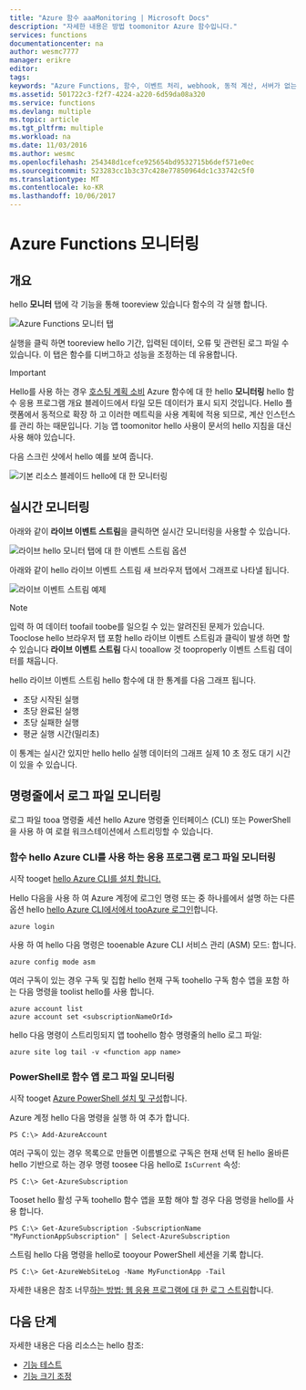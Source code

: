 ```yaml
---
title: "Azure 함수 aaaMonitoring | Microsoft Docs"
description: "자세한 내용은 방법 toomonitor Azure 함수입니다."
services: functions
documentationcenter: na
author: wesmc7777
manager: erikre
editor: 
tags: 
keywords: "Azure Functions, 함수, 이벤트 처리, webhook, 동적 계산, 서버가 없는 아키텍처"
ms.assetid: 501722c3-f2f7-4224-a220-6d59da08a320
ms.service: functions
ms.devlang: multiple
ms.topic: article
ms.tgt_pltfrm: multiple
ms.workload: na
ms.date: 11/03/2016
ms.author: wesmc
ms.openlocfilehash: 254348d1cefce925654bd9532715b6def571e0ec
ms.sourcegitcommit: 523283cc1b3c37c428e77850964dc1c33742c5f0
ms.translationtype: MT
ms.contentlocale: ko-KR
ms.lasthandoff: 10/06/2017
---
```

# <a name="monitoring-azure-functions"></a>Azure Functions 모니터링

## <a name="overview"></a>개요 


hello **모니터** 탭에 각 기능을 통해 tooreview 있습니다 함수의 각 실행 합니다.

![Azure Functions 모니터 탭](./media/functions-monitoring/monitor-tab.png) 

실행을 클릭 하면 tooreview hello 기간, 입력된 데이터, 오류 및 관련된 로그 파일 수 있습니다. 이 탭은 함수를 디버그하고 성능을 조정하는 데 유용합니다.


> [!IMPORTANT]
> Hello를 사용 하는 경우 [호스팅 계획 소비](functions-overview.md#pricing) Azure 함수에 대 한 hello **모니터링** hello 함수 응용 프로그램 개요 블레이드에서 타일 모든 데이터가 표시 되지 것입니다. Hello 플랫폼에서 동적으로 확장 하 고 이러한 메트릭을 사용 계획에 적용 되므로, 계산 인스턴스를 관리 하는 때문입니다. 기능 앱 toomonitor hello 사용이 문서의 hello 지침을 대신 사용 해야 있습니다.
> 
> 다음 스크린 샷에서 hello 예를 보여 줍니다.
> 
> ![기본 리소스 블레이드 hello에 대 한 모니터링](./media/functions-monitoring/app-service-overview-monitoring.png)



## <a name="real-time-monitoring"></a>실시간 모니터링

아래와 같이 **라이브 이벤트 스트림**을 클릭하면 실시간 모니터링을 사용할 수 있습니다. 

![라이브 hello 모니터 탭에 대 한 이벤트 스트림 옵션](./media/functions-monitoring/monitor-tab-live-event-stream.png)

아래와 같이 hello 라이브 이벤트 스트림 새 브라우저 탭에서 그래프로 나타낼 됩니다. 

![라이브 이벤트 스트림 예제](./media/functions-monitoring/live-event-stream.png)


> [!NOTE]
> 입력 하 여 데이터 toofail toobe를 일으킬 수 있는 알려진된 문제가 있습니다. Tooclose hello 브라우저 탭 포함 hello 라이브 이벤트 스트림과 클릭이 발생 하면 할 수 있습니다 **라이브 이벤트 스트림** 다시 tooallow 것 tooproperly 이벤트 스트림 데이터를 채웁니다. 

hello 라이브 이벤트 스트림 hello 함수에 대 한 통계를 다음 그래프 됩니다.

* 초당 시작된 실행
* 초당 완료된 실행
* 초당 실패한 실행
* 평균 실행 시간(밀리초)

이 통계는 실시간 있지만 hello hello 실행 데이터의 그래프 실제 10 초 정도 대기 시간이 있을 수 있습니다.






## <a name="monitoring-log-files-from-a-command-line"></a>명령줄에서 로그 파일 모니터링


로그 파일 tooa 명령줄 세션 hello Azure 명령줄 인터페이스 (CLI) 또는 PowerShell을 사용 하 여 로컬 워크스테이션에서 스트리밍할 수 있습니다.

### <a name="monitoring-function-app-log-files-with-hello-azure-cli"></a>함수 hello Azure CLI를 사용 하는 응용 프로그램 로그 파일 모니터링

시작 tooget [hello Azure CLI를 설치 합니다.](../cli-install-nodejs.md)

Hello 다음을 사용 하 여 Azure 계정에 로그인 명령 또는 중 하나를에서 설명 하는 다른 옵션 hello [hello Azure CLI에서에서 tooAzure 로그인](../xplat-cli-connect.md)합니다.

    azure login

사용 하 여 hello 다음 명령은 tooenable Azure CLI 서비스 관리 (ASM) 모드: 합니다.

    azure config mode asm

여러 구독이 있는 경우 구독 및 집합 hello 현재 구독 toohello 구독 함수 앱을 포함 하는 다음 명령을 toolist hello를 사용 합니다.

    azure account list
    azure account set <subscriptionNameOrId>

hello 다음 명령이 스트리밍되지 앱 toohello 함수 명령줄의 hello 로그 파일:

    azure site log tail -v <function app name>

### <a name="monitoring-function-app-log-files-with-powershell"></a>PowerShell로 함수 앱 로그 파일 모니터링

시작 tooget [Azure PowerShell 설치 및 구성](/powershell/azure/overview)합니다.

Azure 계정 hello 다음 명령을 실행 하 여 추가 합니다.

    PS C:\> Add-AzureAccount

여러 구독이 있는 경우 목록으로 만들면 이름별으로 구독은 현재 선택 된 hello 올바른 hello 기반으로 하는 경우 명령 toosee 다음 hello로 `IsCurrent` 속성:

    PS C:\> Get-AzureSubscription

Tooset hello 활성 구독 toohello 함수 앱을 포함 해야 할 경우 다음 명령을 hello를 사용 합니다.

    PS C:\> Get-AzureSubscription -SubscriptionName "MyFunctionAppSubscription" | Select-AzureSubscription

스트림 hello 다음 명령을 hello로 tooyour PowerShell 세션을 기록 합니다.

    PS C:\> Get-AzureWebSiteLog -Name MyFunctionApp -Tail

자세한 내용은 참조 너무[하는 방법: 웹 응용 프로그램에 대 한 로그 스트림](../app-service-web/web-sites-enable-diagnostic-log.md#streamlogs)합니다. 

## <a name="next-steps"></a>다음 단계
자세한 내용은 다음 리소스는 hello 참조:

* [기능 테스트](functions-test-a-function.md)
* [기능 크기 조정](functions-scale.md)

